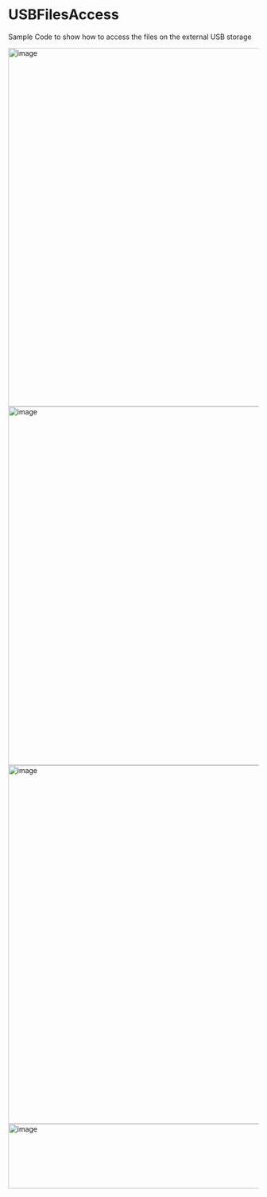 # USBFilesAccess
Sample Code to show how to access the files on the external USB storage


<img width="1280" height="720" alt="image" src="https://github.com/user-attachments/assets/8e0ff189-29b0-4bbe-94b4-c75a10d27259" />

<img width="1280" height="720" alt="image" src="https://github.com/user-attachments/assets/4ee1a402-858e-4272-b817-52b4bbb523e8" />

<img width="1280" height="720" alt="image" src="https://github.com/user-attachments/assets/164bbed5-b9ba-4b48-b5bb-b27d9f13583c" />

<img width="1606" height="130" alt="image" src="https://github.com/user-attachments/assets/c1ba3294-346d-40b3-b92f-7b7835e8e14e" />


